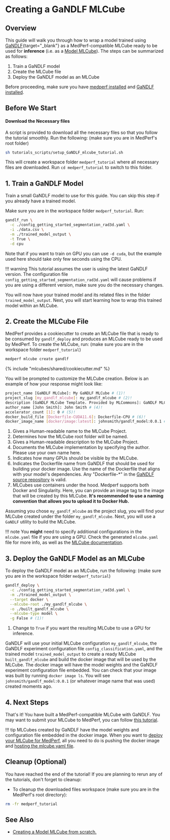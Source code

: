 # Creating a GaNDLF MLCube

## Overview

This guide will walk you through how to wrap a model trained using [GaNDLF](https://mlcommons.github.io/GaNDLF/){target="\_blank"} as a MedPerf-compatible MLCube ready to be used for **inference** (i.e. as a [Model MLCube](mlcube_models.md)). The steps can be summarized as follows:

1. Train a GaNDLF model
2. Create the MLCube file
3. Deploy the GaNDLF model as an MLCube

Before proceeding, make sure you have [medperf installed](../getting_started/installation.md) and [GaNDLF installed](https://mlcommons.github.io/GaNDLF/setup/).

## Before We Start

#### Download the Necessary files

A script is provided to download all the necessary files so that you follow the tutorial smoothly. Run the following: (make sure you are in MedPerf's root folder)

```bash
sh tutorials_scripts/setup_GaNDLF_mlcube_tutorial.sh
```

This will create a workspace folder `medperf_tutorial` where all necessary files are downloaded. Run `cd medperf_tutorial` to switch to this folder.

## 1. Train a GaNDLF Model

Train a small GaNDLF model to use for this guide. You can skip this step if you already have a trained model.

Make sure you are in the workspace folder `medperf_tutorial`. Run:

```bash
gandlf_run \
  -c ./config_getting_started_segmentation_rad3d.yaml \
  -i ./data.csv \
  -m ./trained_model_output \
  -t True \
  -d cpu
```

Note that if you want to train on GPU you can use `-d cuda`, but the example used here should take only few seconds using the CPU.

!!! warning
    This tutorial assumes the user is using the latest GaNDLF version. The configuration file `config_getting_started_segmentation_rad3d.yaml` will cause problems if you are using a different version, make sure you do the necessary changes.

You will now have your trained model and its related files in the folder `trained_model_output`. Next, you will start learning how to wrap this trained model within an MLCube.

## 2. Create the MLCube File

MedPerf provides a cookiecutter to create an MLCube file that is ready to be consumed by `gandlf_deploy` and produces an MLCube ready to be used by MedPerf. To create the MLCube, run: (make sure you are in the workspace folder `medperf_tutorial`)

```bash
medperf mlcube create gandlf
```

{% include "mlcubes/shared/cookiecutter.md" %}

You will be prompted to customize the MLCube creation. Below is an example of how your response might look like:

```bash
project_name [GaNDLF MLCube]: My GaNDLF MLCube # (1)!
project_slug [my_gandlf_mlcube]: my_gandlf_mlcube # (2)!
description [GaNDLF MLCube Template. Provided by MLCommons]: GaNDLF MLCube implementation # (3)!
author_name [John Smith]: John Smith # (4)!
accelerator_count [1]: 0 # (5)!
docker_build_file [Dockerfile-CUDA11.6]: Dockerfile-CPU # (6)!
docker_image_name [docker/image:latest]: johnsmith/gandlf_model:0.0.1 # (7)!
```

1. Gives a Human-readable name to the MLCube Project.
2. Determines how the MLCube root folder will be named.
3. Gives a Human-readable description to the MLCube Project.
4. Documents the MLCube implementation by specifying the author. Please use your own name here.
5. Indicates how many GPUs should be visible by the MLCube.
6. Indicates the Dockerfile name from GaNDLF that should be used for building your docker image. Use the name of the Dockerfile that aligns with your model's dependencies. Any "Dockerfile-*" in the [GaNDLF source repository](https://github.com/mlcommons/GaNDLF) is valid.
7. MLCubes use containers under the hood. Medperf supports both Docker and Singularity. Here, you can provide an image tag to the image that will be created by this MLCube. **It's recommended to use a naming convention that allows you to upload it to Docker Hub.**

Assuming you chose `my_gandlf_mlcube` as the project slug, you will find your MLCube created under the folder `my_gandlf_mlcube`. Next, you will use a `GaNDLF` utility to build the MLCube.

!!! note
    You **might** need to specify additional configurations in the `mlcube.yaml` file if you are using a GPU. Check the generated `mlcube.yaml` file for more info, as well as the [MLCube documentation](https://mlcommons.github.io/mlcube/).

## 3. Deploy the GaNDLF Model as an MLCube

To deploy the GaNDLF model as an MLCube, run the following: (make sure you are in the workspace folder `medperf_tutorial`)

```bash
gandlf_deploy \
  -c ./config_getting_started_segmentation_rad3d.yaml \
  -m ./trained_model_output \
  --target docker \
  --mlcube-root ./my_gandlf_mlcube \
  -o ./built_gandlf_mlcube \
  --mlcube-type model \
  -g False # (1)!
```

1. Change to `True` if you want the resulting MLCube to use a GPU for inference.

GaNDLF will use your initial MLCube configuration `my_gandlf_mlcube`, the GaNDLF experiment configuration file `config_classification.yaml`, and the trained model `trained_model_output` to create a ready MLCube `built_gandlf_mlcube` and build the docker image that will be used by the MLCube. The docker image will have the model weights and the GaNDLF experiment configuration file embedded. You can check that your image was built by running `docker image ls`. You will see `johnsmith/gandlf_model:0.0.1` (or whatever image name that was used) created moments ago.

## 4. Next Steps

That's it! You have built a MedPerf-compatible MLCube with GaNDLF. You may want to submit your MLCube to MedPerf, you can follow [this tutorial](../getting_started/model_owner_demo.md).

!!! tip
    MLCubes created by GaNDLF have the model weights and configuration file embedded in the docker image. When you want to [deploy your MLCube for MedPerf](../concepts/mlcube_files.md), all you need to do is pushing the docker image and [hosting the mlcube.yaml file](../concepts/hosting_files.md).

## Cleanup (Optional)

You have reached the end of the tutorial! If you are planning to rerun any of the tutorials, don't forget to cleanup:

- To cleanup the downloaded files workspace (make sure you are in the MedPerf's root directory):

```bash
rm -fr medperf_tutorial
```

## See Also

- [Creating a Model MLCube from scratch.](mlcube_models.md)
